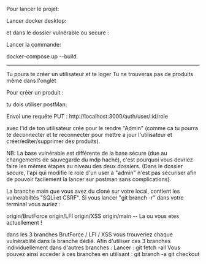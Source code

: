 Pour lancer le projet:

Lancer docker desktop:

et dans le dossier vulnérable ou secure :

Lancer la commande:

docker-compose up --build

------------------------------------------------------------

Tu poura te créer un utilisateur et te loger 
Tu ne trouveras pas de produits même dans l'onglet

Pour créer un produit :

tu dois utiliser postMan:

Envoi une requête PUT : http://localhost:3000/auth/user/:id/role

avec l'id de ton utilisateur crée pour le rendre "Admin" (comme ca tu pourra te deconnecter et te reconnecter pour mettre a jour l'utilisateur et créer/editer/supprimer des produits).


NB: La base vulnérable est différente de la base sécure (due au changements de sauvegarde du mdp haché), c'est pourquoi vous devriez faire les mêmes étapes au niveau des deux dossiers. (Dans le dossier secure, l'api qui modifie le role d'un user à "admin" n'est pas sécuriser afin de pouvoir facilement la lancer sur postman sans complications).


La branche main que vous avez du cloné sur votre local, contient les vulnerabiltés "SQLi et CSRF".
Si vous lancer "git branch -r" dans votre terminal vous auriez : 

origin/BrutForce
origin/LFI
origin/XSS
origin/main -- La ou vous etes actuellement !

dans les 3 branches BrutForce / LFI / XSS vous trouveriez chaque vulnérablité dans la branche dédié.
Afin d'utiliser ces 3 branches individuellement dans d'autres branches :
Lancer :
git fetch -all
Vous pouvez ainsi acceder à ces branches en utilisant :
git branch -a
git checkout <nom de la branch>